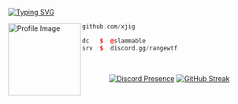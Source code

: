 [![Typing SVG](https://readme-typing-svg.herokuapp.com?font=Silkscreen&duration=8000&pause=&color=F7F7F7&random=true&width=435&lines=range.wtf+%7C+Bio-Link)](https://git.io/typing-svg)

<img align="left" src="https://files.catbox.moe/bnm05t.png" width="147" alt="Profile Image" /> 



```cpp
github.com/xjig

dc   $  @slammable
srv  $  discord.gg/rangewtf
```

&zwnj;
&zwnj;

<div align="center">

[![Discord Presence](https://lanyard.kyrie25.me/api/1177497949601812512?gradient=FFFFFF-EFEFEF-CCCCCC-AAAAAA&waveColor=000000&waveSpotifyColor=000000&animationDuration=4s&showBanner=true&imgStyle=square&imgBorderRadius=100px&nameColor=FFFFFF)](https://discord.com/users/1177497949601812512)
[![GitHub Streak](https://github-readme-streak-stats.herokuapp.com/?user=xjig&theme=dark&hide_border=true)](https://git.io/streak-stats)
</div>
